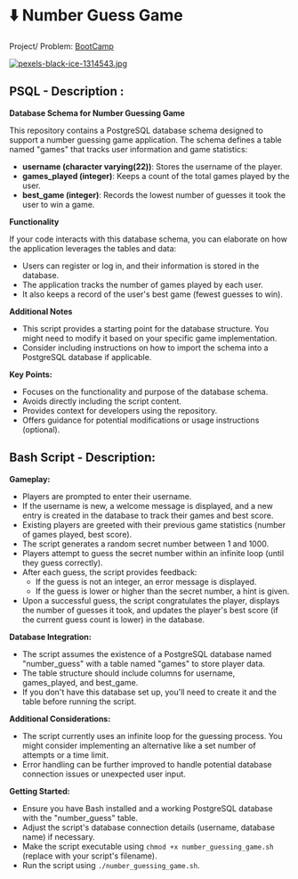 # ⬇️ Number Guess Game

Project/ Problem: [BootCamp](https://www.freecodecamp.org/learn/relational-database/build-a-number-guessing-game-project/build-a-number-guessing-game)

[![pexels-black-ice-1314543.jpg](https://i.postimg.cc/yYQr5Q4Q/pexels-black-ice-1314543.jpg)](https://postimg.cc/ykRP3TNc)

## PSQL - Description : 

**Database Schema for Number Guessing Game**

This repository contains a PostgreSQL database schema designed to support a number guessing game application. The schema defines a table named "games" that tracks user information and game statistics:

* **username (character varying(22))**: Stores the username of the player.
* **games_played (integer)**: Keeps a count of the total games played by the user.
* **best_game (integer)**: Records the lowest number of guesses it took the user to win a game.

**Functionality**

If your code interacts with this database schema, you can elaborate on how the application leverages the tables and data:

* Users can register or log in, and their information is stored in the database.
* The application tracks the number of games played by each user.
* It also keeps a record of the user's best game (fewest guesses to win).

**Additional Notes**

* This script provides a starting point for the database structure. You might need to modify it based on your specific game implementation.
* Consider including instructions on how to import the schema into a PostgreSQL database if applicable.

**Key Points:**

* Focuses on the functionality and purpose of the database schema.
* Avoids directly including the script content.
* Provides context for developers using the repository.
* Offers guidance for potential modifications or usage instructions (optional).


 ## Bash Script - Description: 

**Gameplay:**

* Players are prompted to enter their username.
* If the username is new, a welcome message is displayed, and a new entry is created in the database to track their games and best score.
* Existing players are greeted with their previous game statistics (number of games played, best score).
* The script generates a random secret number between 1 and 1000.
* Players attempt to guess the secret number within an infinite loop (until they guess correctly).
* After each guess, the script provides feedback:
    * If the guess is not an integer, an error message is displayed.
    * If the guess is lower or higher than the secret number, a hint is given.
* Upon a successful guess, the script congratulates the player, displays the number of guesses it took, and updates the player's best score (if the current guess count is lower) in the database.

**Database Integration:**

* The script assumes the existence of a PostgreSQL database named "number_guess" with a table named "games" to store player data.
* The table structure should include columns for username, games_played, and best_game.
* If you don't have this database set up, you'll need to create it and the table before running the script.

**Additional Considerations:**

* The script currently uses an infinite loop for the guessing process. You might consider implementing an alternative like a set number of attempts or a time limit.
* Error handling can be further improved to handle potential database connection issues or unexpected user input.

**Getting Started:**

* Ensure you have Bash installed and a working PostgreSQL database with the "number_guess" table.
* Adjust the script's database connection details (username, database name) if necessary.
* Make the script executable using `chmod +x number_guessing_game.sh` (replace with your script's filename).
* Run the script using `./number_guessing_game.sh`. 
